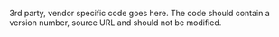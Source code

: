 3rd party, vendor specific code goes here. The code should contain a version number, source URL and should not be modified.